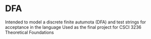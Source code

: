# DFA
Intended to model a discrete finite autumota (DFA) and test strings for acceptance in the language
Used as the final project for CSCI 3236 Theoretical Foundations

